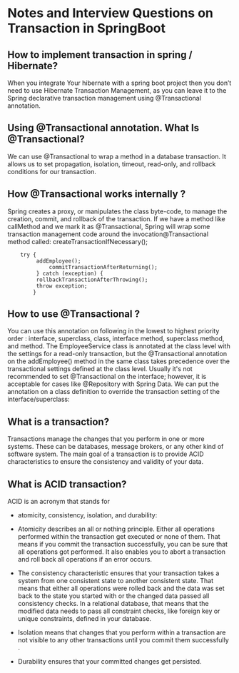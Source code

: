 # Notes and Interview Questions on Transaction in SpringBoot


## How to implement transaction in spring / Hibernate?
When you integrate Your hibernate with a spring boot project then you don’t need to use Hibernate Transaction Management, as you can leave it to the Spring declarative transaction management using @Transactional annotation. 

## Using @Transactional annotation. What Is @Transactional? 
We can use @Transactional to wrap a method in a database transaction. It allows us to set propagation, isolation, timeout, read-only, and rollback conditions for our transaction. 

## How @Transactional works internally ? 
Spring creates a proxy, or manipulates the class byte-code, to manage the creation, commit, and rollback of the transaction. If we have a method like callMethod and we mark it as @Transactional, Spring will wrap some transaction management code around the invocation@Transactional method called: createTransactionIfNecessary(); 

```
	try {
	     addEmployee(); 
             commitTransactionAfterReturning(); 
	     } catch (exception) { 
		 rollbackTransactionAfterThrowing(); 
		 throw exception; 
		}

```

## How to use @Transactional ?
You can use this annotation on following in the lowest to highest priority order : interface, superclass, class, interface method, superclass method, and method. The EmployeeService class is annotated at the class level with the settings for a read-only transaction, but the @Transactional annotation on the addEmployee() method in the same class takes precedence over the transactional settings defined at the class level. Usually it's not recommended to set @Transactional on the interface; however, it is acceptable for cases like @Repository with Spring Data. We can put the annotation on a class definition to override the transaction setting of the interface/superclass: 

## What is a transaction? 
Transactions manage the changes that you perform in one or more systems. These can be databases, message brokers, or any other kind of software system. The main goal of a transaction is to provide ACID characteristics to ensure the consistency and validity of your data. 

## What is ACID transaction?
 ACID is an acronym that stands for 
 - atomicity,  consistency,  isolation, and  durability: 

 - Atomicity describes an all or nothing principle. Either all
   operations performed within the transaction get executed or none of
   them. That means if you commit the transaction successfully, you can
   be sure that all operations got performed. It also enables you to
   abort a transaction and roll back all operations if an error occurs.
   
 - The consistency characteristic ensures that your transaction takes a
   system from one consistent state to another consistent state. That
   means that either all operations were rolled back and the data was
   set back to the state you started with or the changed data passed all
   consistency checks. In a relational database, that means that the
   modified data needs to pass all constraint checks, like foreign key
   or unique constraints, defined in your database. 
   
  - Isolation means that changes that you perform within a transaction are not visible to any
   other transactions until you commit them successfully .
   
  - Durability ensures that your committed changes get persisted.
